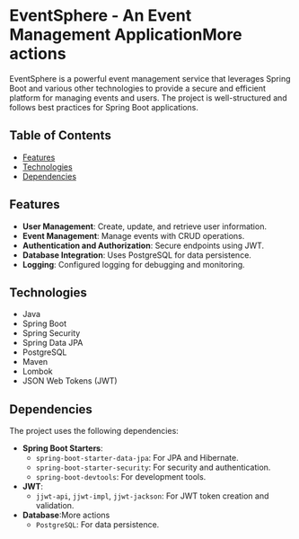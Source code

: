 # EventSphere - An Event Management ApplicationMore actions

EventSphere is a powerful event management service that leverages Spring Boot and various other technologies to provide a secure and efficient platform for managing events and users. The project is well-structured and follows best practices for Spring Boot applications.


## Table of Contents

- [Features](#features)
- [Technologies](#technologies)
- [Dependencies](#dependencies)

## Features

- **User Management**: Create, update, and retrieve user information.
- **Event Management**: Manage events with CRUD operations.
- **Authentication and Authorization**: Secure endpoints using JWT.
- **Database Integration**: Uses PostgreSQL for data persistence.
- **Logging**: Configured logging for debugging and monitoring.

## Technologies

- Java
- Spring Boot
- Spring Security
- Spring Data JPA
- PostgreSQL
- Maven
- Lombok
- JSON Web Tokens (JWT)

## Dependencies
The project uses the following dependencies:

- **Spring Boot Starters**:
  - `spring-boot-starter-data-jpa`: For JPA and Hibernate.
  - `spring-boot-starter-security`: For security and authentication.
  - `spring-boot-devtools`: For development tools.
- **JWT**:
  - `jjwt-api`, `jjwt-impl`, `jjwt-jackson`: For JWT token creation and validation.
- **Database**:More actions
  - `PostgreSQL`: For data persistence.
